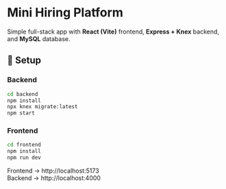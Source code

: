 # Mini Hiring Platform

Simple full-stack app with **React (Vite)** frontend, **Express + Knex** backend, and **MySQL** database.

## 🚀 Setup

### Backend
```bash
cd backend
npm install
npx knex migrate:latest
npm start
```

### Frontend
```bash
cd frontend
npm install
npm run dev
```

Frontend → http://localhost:5173  
Backend → http://localhost:4000
```
